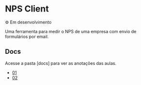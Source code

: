 # NPS Client

&#9881; Em desenvolvimento

Uma ferramenta para medir o NPS de uma empresa com envio de formulários por email.

## Docs

Acesse a pasta [docs] para ver as anotações das aulas.

- [01](docs/01.md)
- [02](docs/02.md)